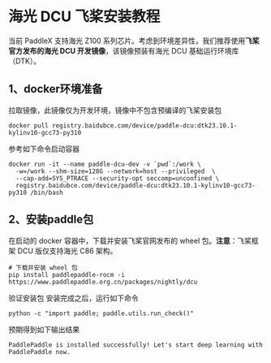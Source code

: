 # 海光 DCU 飞桨安装教程

当前 PaddleX 支持海光 Z100 系列芯片。考虑到环境差异性，我们推荐使用**飞桨官方发布的海光 DCU 开发镜像**，该镜像预装有海光 DCU 基础运行环境库（DTK）。

## 1、docker环境准备
拉取镜像，此镜像仅为开发环境，镜像中不包含预编译的飞桨安装包

```
docker pull registry.baidubce.com/device/paddle-dcu:dtk23.10.1-kylinv10-gcc73-py310
```
参考如下命令启动容器

```
docker run -it --name paddle-dcu-dev -v `pwd`:/work \
  -w=/work --shm-size=128G --network=host --privileged  \
  --cap-add=SYS_PTRACE --security-opt seccomp=unconfined \
  registry.baidubce.com/device/paddle-dcu:dtk23.10.1-kylinv10-gcc73-py310 /bin/bash
```

## 2、安装paddle包
在启动的 docker 容器中，下载并安装飞桨官网发布的 wheel 包。**注意**：飞桨框架 DCU 版仅支持海光 C86 架构。

```
# 下载并安装 wheel 包
pip install paddlepaddle-rocm -i https://www.paddlepaddle.org.cn/packages/nightly/dcu
```
验证安装包 安装完成之后，运行如下命令

```
python -c "import paddle; paddle.utils.run_check()"
```
预期得到如下输出结果

```
PaddlePaddle is installed successfully! Let's start deep learning with PaddlePaddle now.
```
